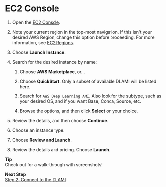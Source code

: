 # EC2 Console<a name="launch-from-console"></a>

1. Open the [EC2 Console](https://console.aws.amazon.com/ec2)\.

1. Note your current region in the top\-most navigation\. If this isn't your desired AWS Region, change this option before proceeding\. For more information, see [EC2 Regions](http://docs.aws.amazon.com/general/latest/gr/rande.html#ec2_region)\.

1. Choose **Launch Instance**\.

1. Search for the desired instance by name:

   1. Choose **AWS Marketplace**, or\.\.\.

   1. Choose **QuickStart**\. Only a subset of available DLAMI will be listed here\. 

   1. Search for `AWS Deep Learning AMI`\. Also look for the subtype, such as your desired OS, and if you want Base, Conda, Source, etc\.

   1. Browse the options, and then click **Select** on your choice\.

1. Review the details, and then choose **Continue**\.

1. Choose an instance type\.

1. Choose **Review and Launch**\.

1. Review the details and pricing\. Choose **Launch**\.

**Tip**  
Check out for a walk\-through with screenshots\!

**Next Step**  
[Step 2: Connect to the DLAMI](launch-config-connect.md)